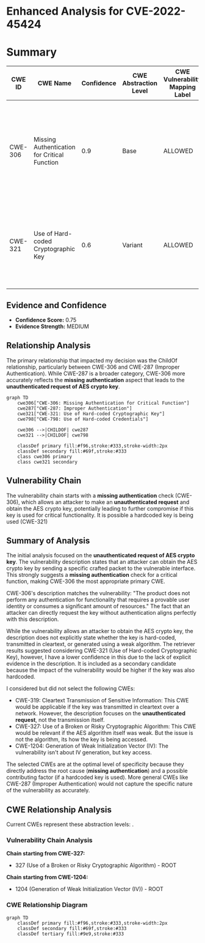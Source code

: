 # Enhanced Analysis for CVE-2022-45424

# Summary
| CWE ID | CWE Name | Confidence | CWE Abstraction Level | CWE Vulnerability Mapping Label | CWE-Vulnerability Mapping Notes |
|---|---|---|---|---|---|
| CWE-306 | Missing Authentication for Critical Function | 0.9 | Base | ALLOWED | The product does not perform any authentication for functionality that requires a provable user identity or consumes a significant amount of resources. |
| CWE-321 | Use of Hard-coded Cryptographic Key | 0.6 | Variant | ALLOWED | The use of a hard-coded cryptographic key significantly increases the possibility that encrypted data may be recovered. |

## Evidence and Confidence

*   **Confidence Score:** 0.75
*   **Evidence Strength:** MEDIUM

## Relationship Analysis
The primary relationship that impacted my decision was the ChildOf relationship, particularly between CWE-306 and CWE-287 (Improper Authentication). While CWE-287 is a broader category, CWE-306 more accurately reflects the **missing authentication** aspect that leads to the **unauthenticated request of AES crypto key**.

```mermaid
graph TD
    cwe306["CWE-306: Missing Authentication for Critical Function"]
    cwe287["CWE-287: Improper Authentication"]
    cwe321["CWE-321: Use of Hard-coded Cryptographic Key"]
    cwe798["CWE-798: Use of Hard-coded Credentials"]
    
    cwe306 -->|CHILDOF| cwe287
    cwe321 -->|CHILDOF| cwe798

    classDef primary fill:#f96,stroke:#333,stroke-width:2px
    classDef secondary fill:#69f,stroke:#333
    class cwe306 primary
    class cwe321 secondary
```

## Vulnerability Chain
The vulnerability chain starts with a **missing authentication** check (CWE-306), which allows an attacker to make an **unauthenticated request** and obtain the AES crypto key, potentially leading to further compromise if this key is used for critical functionality. It is possible a hardcoded key is being used (CWE-321)

## Summary of Analysis
The initial analysis focused on the **unauthenticated request of AES crypto key**. The vulnerability description states that an attacker can obtain the AES crypto key by sending a specific crafted packet to the vulnerable interface. This strongly suggests a **missing authentication** check for a critical function, making CWE-306 the most appropriate primary CWE.

CWE-306's description matches the vulnerability: "The product does not perform any authentication for functionality that requires a provable user identity or consumes a significant amount of resources." The fact that an attacker can directly request the key without authentication aligns perfectly with this description.

While the vulnerability allows an attacker to obtain the AES crypto key, the description does not explicitly state whether the key is hard-coded, transmitted in cleartext, or generated using a weak algorithm. The retriever results suggested considering CWE-321 (Use of Hard-coded Cryptographic Key), however, I have a lower confidence in this due to the lack of explicit evidence in the description. It is included as a secondary candidate because the impact of the vulnerability would be higher if the key was also hardcoded.

I considered but did not select the following CWEs:

*   CWE-319: Cleartext Transmission of Sensitive Information: This CWE would be applicable if the key was transmitted in cleartext over a network. However, the description focuses on the **unauthenticated request**, not the transmission itself.
*   CWE-327: Use of a Broken or Risky Cryptographic Algorithm: This CWE would be relevant if the AES algorithm itself was weak. But the issue is not the algorithm, its how the key is being accessed.
*   CWE-1204: Generation of Weak Initialization Vector (IV): The vulnerability isn't about IV generation, but key access.

The selected CWEs are at the optimal level of specificity because they directly address the root cause (**missing authentication**) and a possible contributing factor (if a hardcoded key is used). More general CWEs like CWE-287 (Improper Authentication) would not capture the specific nature of the vulnerability as accurately.


## CWE Relationship Analysis

Current CWEs represent these abstraction levels: .


### Vulnerability Chain Analysis

**Chain starting from CWE-327:**
- 327 (Use of a Broken or Risky Cryptographic Algorithm) - ROOT


**Chain starting from CWE-1204:**
- 1204 (Generation of Weak Initialization Vector (IV)) - ROOT



### CWE Relationship Diagram

```mermaid
graph TD
    classDef primary fill:#f96,stroke:#333,stroke-width:2px
    classDef secondary fill:#69f,stroke:#333
    classDef tertiary fill:#9e9,stroke:#333
```